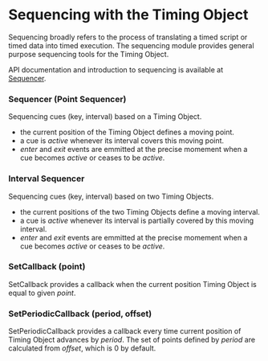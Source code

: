 # Sequencing with the Timing Object

Sequencing broadly refers to the process of translating a timed script or timed data into timed execution. 
The sequencing module provides general purpose sequencing tools for the Timing Object. 

API documentation and introduction to sequencing is available at  [Sequencer](http://webtiming.github.io/sequencer/).


### Sequencer (Point Sequencer)

Sequencing cues (key, interval) based on a Timing Object. 

- the current position of the Timing Object defines a moving point. 
- a cue is *active* whenever its interval covers this moving point. 
- *enter* and *exit* events are emmitted at the precise momement when a cue becomes *active* or ceases to be *active*.


### Interval Sequencer

Sequencing cues (key, interval) based on two Timing Objects. 

- the current positions of the two Timing Objects define a moving interval.
- a cue is *active* whenever its interval is partially covered by this moving interval.
- *enter* and *exit* events are emmitted at the precise momement when a cue becomes *active* or ceases to be *active*.


### SetCallback (point)

SetCallback provides a callback when the current position Timing Object is equal to given *point*. 


### SetPeriodicCallback (period, offset)

SetPeriodicCallback provides a callback every time current position of Timing Object advances by *period*.
The set of points defined by *period* are calculated from *offset*, which is 0 by default.


